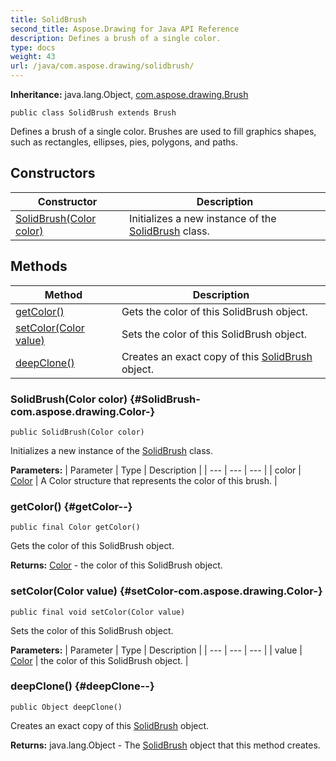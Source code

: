 ```yaml
---
title: SolidBrush
second_title: Aspose.Drawing for Java API Reference
description: Defines a brush of a single color.
type: docs
weight: 43
url: /java/com.aspose.drawing/solidbrush/
---
```

**Inheritance:**
java.lang.Object, [com.aspose.drawing.Brush](../../com.aspose.drawing/brush)
```
public class SolidBrush extends Brush
```

Defines a brush of a single color. Brushes are used to fill graphics shapes, such as rectangles, ellipses, pies, polygons, and paths.
## Constructors

| Constructor | Description |
| --- | --- |
| [SolidBrush(Color color)](#SolidBrush-com.aspose.drawing.Color-) | Initializes a new instance of the [SolidBrush](../../com.aspose.drawing/solidbrush) class. |
## Methods

| Method | Description |
| --- | --- |
| [getColor()](#getColor--) | Gets the color of this SolidBrush object. |
| [setColor(Color value)](#setColor-com.aspose.drawing.Color-) | Sets the color of this SolidBrush object. |
| [deepClone()](#deepClone--) | Creates an exact copy of this [SolidBrush](../../com.aspose.drawing/solidbrush) object. |
### SolidBrush(Color color) {#SolidBrush-com.aspose.drawing.Color-}
```
public SolidBrush(Color color)
```


Initializes a new instance of the [SolidBrush](../../com.aspose.drawing/solidbrush) class.

**Parameters:**
| Parameter | Type | Description |
| --- | --- | --- |
| color | [Color](../../com.aspose.drawing/color) | A Color structure that represents the color of this brush. |

### getColor() {#getColor--}
```
public final Color getColor()
```


Gets the color of this SolidBrush object.

**Returns:**
[Color](../../com.aspose.drawing/color) - the color of this SolidBrush object.
### setColor(Color value) {#setColor-com.aspose.drawing.Color-}
```
public final void setColor(Color value)
```


Sets the color of this SolidBrush object.

**Parameters:**
| Parameter | Type | Description |
| --- | --- | --- |
| value | [Color](../../com.aspose.drawing/color) | the color of this SolidBrush object. |

### deepClone() {#deepClone--}
```
public Object deepClone()
```


Creates an exact copy of this [SolidBrush](../../com.aspose.drawing/solidbrush) object.

**Returns:**
java.lang.Object - The [SolidBrush](../../com.aspose.drawing/solidbrush) object that this method creates.
